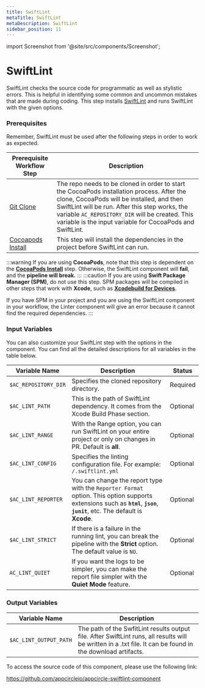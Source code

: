 ```yaml
---
title: SwiftLint
metaTitle: SwiftLint
metaDescription: SwiftLint
sidebar_position: 11
---
```


import Screenshot from '@site/src/components/Screenshot';

# SwiftLint
SwiftLint checks the source code for programmatic as well as stylistic errors. This is helpful in identifying some common and uncommon mistakes that are made during coding. This step installs [SwiftLint](https://github.com/realm/SwiftLint/) and runs SwiftLint with the given options. 

### Prerequisites

Remember, SwiftLint must be used after the following steps in order to work as expected.

| Prerequisite Workflow Step                      | Description                                     |
|-------------------------------------------------|-------------------------------------------------|
| [Git Clone](https://docs.appcircle.io/workflows/common-workflow-steps/#git-clone) | The repo needs to be cloned in order to start the CocoaPods installation process. After the clone, CocoaPods will be installed, and then SwiftLint will be run. After this step works, the variable `AC_REPOSITORY_DIR` will be created. This variable is the input variable for CocoaPods and SwiftLint. |
| [Cocoapods Install](https://docs.appcircle.io/workflows/ios-specific-workflow-steps#cocoapods-install)| This step will install the dependencies in the project before SwiftLint can run. |

<Screenshot url='https://cdn.appcircle.io/docs/assets/BE2613-lint_order.png' />

:::warning
If you are using **CocoaPods**, note that this step is dependent on the [**CocoaPods Install**](https://docs.appcircle.io/workflows/ios-specific-workflow-steps#cocoapods-install) step. Otherwise, the SwiftLint component will **fail**, and the **pipeline will break.**
:::
:::caution
If you are using **Swift Package Manager (SPM)**, do not use this step. SPM packages will be compiled in other steps that work with **Xcode**, such as [**Xcodebuild for Devices**](https://docs.appcircle.io/workflows/ios-specific-workflow-steps#xcodebuild-for-devices-archive--export).

If you have SPM in your project and you are using the SwiftLint component in your workflow, the Linter component will give an error because it cannot find the required dependencies.
:::

### Input Variables

You can also customize your SwiftLint step with the options in the component. You can find all the detailed descriptions for all variables in the table below.

<Screenshot url='https://cdn.appcircle.io/docs/assets/BE2613-lintInput.png' />

| Variable Name                 | Description                                    | Status |
|-------------------------------|------------------------------------------------|--------|
| `$AC_REPOSITORY_DIR`         | Specifies the cloned repository directory. | Required |
| `$AC_LINT_PATH`               | This is the path of SwiftLint dependency. It comes from the Xcode Build Phase section. | Optional |
| `$AC_LINT_RANGE`              | With the Range option, you can run SwiftLint on your entire project or only on changes in PR. Default is **all**. | Optional |
| `$AC_LINT_CONFIG`             | Specifies the linting configuration file. For example: `/.swiftlint.yml` | Optional |
| `$AC_LINT_REPORTER`           | You can change the report type with the `Reporter Format` option. This option supports extensions such as **`html`**, **`json`**, **`junit`**, etc. The default is **Xcode**. | Optional |
| `$AC_LINT_STRICT`             | If there is a failure in the running lint, you can break the pipeline with the **Strict** option. The default value is `NO`. | Optional |
| `AC_LINT_QUIET`               | If you want the logs to be simpler, you can make the report file simpler with the **Quiet Mode** feature. | Optional |

### Output Variables

| Variable Name                 | Description                                    |
|-------------------------------|------------------------------------------------|
| `$AC_LINT_OUTPUT_PATH`        | The path of the SwfitLint results output file. After SwiftLint runs, all results will be written in a .txt file. It can be found in the download artifacts. |

To access the source code of this component, please use the following link:

https://github.com/appcircleio/appcircle-swiftlint-component